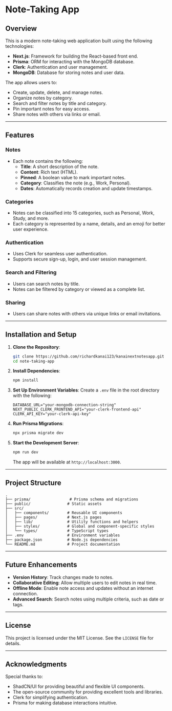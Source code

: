 # Note-Taking App

## Overview
This is a modern note-taking web application built using the following technologies:

- **Next.js**: Framework for building the React-based front end.
- **Prisma**: ORM for interacting with the MongoDB database.
- **Clerk**: Authentication and user management.
- **MongoDB**: Database for storing notes and user data.

The app allows users to:
- Create, update, delete, and manage notes.
- Organize notes by category.
- Search and filter notes by title and category.
- Pin important notes for easy access.
- Share notes with others via links or email.

---

## Features

### Notes
- Each note contains the following:
  - **Title**: A short description of the note.
  - **Content**: Rich text (HTML).
  - **Pinned**: A boolean value to mark important notes.
  - **Category**: Classifies the note (e.g., Work, Personal).
  - **Dates**: Automatically records creation and update timestamps.

### Categories
- Notes can be classified into 15 categories, such as Personal, Work, Study, and more.
- Each category is represented by a name, details, and an emoji for better user experience.

### Authentication
- Uses Clerk for seamless user authentication.
- Supports secure sign-up, login, and user session management.

### Search and Filtering
- Users can search notes by title.
- Notes can be filtered by category or viewed as a complete list.

### Sharing
- Users can share notes with others via unique links or email invitations.

---

## Installation and Setup

1. **Clone the Repository**:
   ```bash
   git clone https://github.com/richardkanai123/kanainextnotesapp.git
   cd note-taking-app
   ```

2. **Install Dependencies**:
   ```bash
   npm install
   ```

3. **Set Up Environment Variables**:
   Create a `.env` file in the root directory with the following:
   ```env
   DATABASE_URL="your-mongodb-connection-string"
   NEXT_PUBLIC_CLERK_FRONTEND_API="your-clerk-frontend-api"
   CLERK_API_KEY="your-clerk-api-key"
   ```

4. **Run Prisma Migrations**:
   ```bash
   npx prisma migrate dev
   ```

5. **Start the Development Server**:
   ```bash
   npm run dev
   ```
   The app will be available at `http://localhost:3000`.

---

## Project Structure

```
.
├── prisma/                 # Prisma schema and migrations
├── public/                # Static assets
├── src/
│   ├── components/        # Reusable UI components
│   ├── pages/             # Next.js pages
│   ├── lib/               # Utility functions and helpers
│   ├── styles/            # Global and component-specific styles
│   └── types/             # TypeScript types
├── .env                   # Environment variables
├── package.json           # Node.js dependencies
└── README.md              # Project documentation
```


---

## Future Enhancements
- **Version History**: Track changes made to notes.
- **Collaborative Editing**: Allow multiple users to edit notes in real time.
- **Offline Mode**: Enable note access and updates without an internet connection.
- **Advanced Search**: Search notes using multiple criteria, such as date or tags.

---

## License
This project is licensed under the MIT License. See the `LICENSE` file for details.

---

## Acknowledgments
Special thanks to:
- ShadCN/UI for providing beautiful and flexible UI components.
- The open-source community for providing excellent tools and libraries.
- Clerk for simplifying authentication.
- Prisma for making database interactions intuitive.

